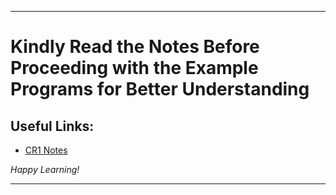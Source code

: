 
---

# Kindly Read the Notes Before Proceeding with the Example Programs for Better Understanding

## Useful Links:

- [CR1 Notes](https://github.com/DipsanaRoy/c-error-handling/blob/main/CR001_Basics/CR1_NOTES.md)

*Happy Learning!*

---
